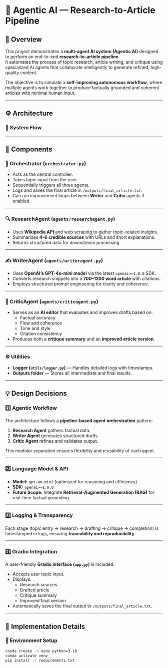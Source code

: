 # 🧠 Agentic AI — Research-to-Article Pipeline  

## 📘 Overview  

This project demonstrates a **multi-agent AI system (Agentic AI)** designed to perform an end-to-end **research-to-article pipeline**.  
It automates the process of topic research, article writing, and critique using specialized AI agents that collaborate intelligently to generate refined, high-quality content.  

The objective is to simulate a **self-improving autonomous workflow**, where multiple agents work together to produce factually grounded and coherent articles with minimal human input.  
  

---

## ⚙️ Architecture  

### 🧩 System Flow  


---

## 🧠 Components  

### 🧭 Orchestrator (`orchestrator.py`)
- Acts as the central controller.  
- Takes topic input from the user.  
- Sequentially triggers all three agents.  
- Logs and saves the final article in `/outputs/final_article.txt`.  
- Can run improvement loops between **Writer** and **Critic** agents if enabled.  

---

### 🔍 ResearchAgent (`agents/researchagent.py`)
- Uses **Wikipedia API** and web scraping to gather topic-related insights.  
- Summarizes **4–6 credible sources** with URLs and short explanations.  
- Returns structured data for downstream processing.  

---

### ✍️ WriterAgent (`agents/writeragent.py`)
- Uses **OpenAI’s GPT-4o-mini model** via the latest `openai>=1.0.0` SDK.  
- Converts research snippets into a **700–1200 word article** with citations.  
- Employs structured prompt engineering for clarity and coherence.  

---

### 🧩 CriticAgent (`agents/criticagent.py`)
- Serves as an **AI editor** that evaluates and improves drafts based on:
  - Factual accuracy  
  - Flow and coherence  
  - Tone and style  
  - Citation consistency  
- Produces both a **critique summary** and an **improved article version**.  

---

### ⚙️ Utilities
- **Logger (`utils/logger.py`)** — Handles detailed logs with timestamps.  
- **Outputs folder** — Stores all intermediate and final results.  

---

## 💡 Design Decisions  

### 1️⃣ Agentic Workflow  
The architecture follows a **pipeline-based agent orchestration** pattern:  
1. **Research Agent** gathers factual data.  
2. **Writer Agent** generates structured drafts.  
3. **Critic Agent** refines and validates output.  

This modular separation ensures flexibility and reusability of each agent.  

---

### 2️⃣ Language Model & API  
- **Model:** `gpt-4o-mini` (optimized for reasoning and efficiency)  
- **SDK:** `openai>=1.0.0`  
- **Future Scope:** Integrate **Retrieval-Augmented Generation (RAG)** for real-time factual grounding.  

---

### 3️⃣ Logging & Transparency  
Each stage (topic entry → research → drafting → critique → completion) is timestamped in logs, ensuring **traceability and reproducibility**.  

---

### 4️⃣ Gradio Integration  
A user-friendly **Gradio interface (`app.py`)** is included:  
- Accepts user topic input.  
- Displays:
  - Research sources  
  - Drafted article  
  - Critique summary  
  - Improved final version  
- Automatically saves the final output to `/outputs/final_article.txt`.  

---

## 🧰 Implementation Details  

### 🧪 Environment Setup
```bash
conda create -n venv python=3.10
conda activate venv
pip install -r requirements.txt

